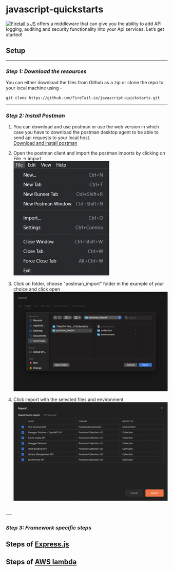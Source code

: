 # javascript-quickstarts
[![Firetail's JS](https://img.shields.io/badge/Firetail-JS-yellowgreen.svg)](https://www.npmjs.com/package/@public.firetail.io/firetail-api) offers a middleware that can give you the ability to add API logging, auditing and security functionality into your Api services. Let’s get started!

## Setup

---

### *Step 1: Download the resources*

You can either download the files from Github as a zip or clone the repo to your local machine using -
```
git clone https://github.com/FireTail-io/javascript-quickstarts.git
```
---

### *Step 2: Install Postman*

1. You can download and use postman or use the web version in which case you have to download the postman desktop agent to be able to send api requests to your local host.<br>
[Download and install postman](https://www.postman.com/downloads/)

2. Open the postman client and import the postman imports by clicking on File -> import<br>
![Import yaml to postman](/assets/images/postman-import.jpg)

3. Click on folder, choose "postman_import" folder in the example of your choice and click open<br>
![Postman choose folder](/assets/images/postman-choose-folder.png)

4. Click import with the selected files and environment<br>
![Postman import collection](/assets/images/postman-import-collections.jpg)
<br>
---

### *Step 3: Framework specific steps*

## Steps of [Express.js](/express)
## Steps of [AWS lambda](/lambda)
